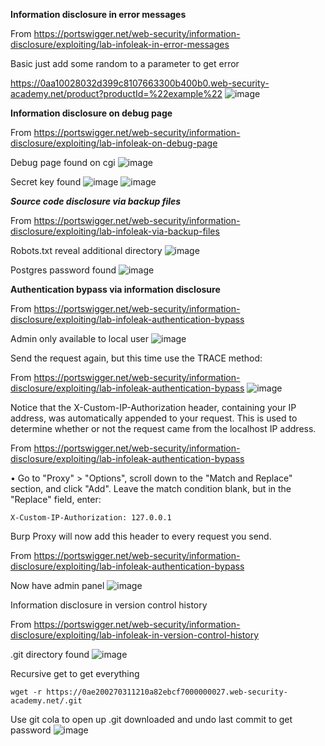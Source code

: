 **Information disclosure in error messages**

From <https://portswigger.net/web-security/information-disclosure/exploiting/lab-infoleak-in-error-messages> 

Basic just add some random to a parameter to get error

https://0aa10028032d399c8107663300b400b0.web-security-academy.net/product?productId=%22example%22
![image](https://github.com/VietTheBarbarian/Manual-Application-Testing/assets/56415307/9e348cc5-ba1b-4737-8927-7b25f986e1b7)






**Information disclosure on debug page**

From <https://portswigger.net/web-security/information-disclosure/exploiting/lab-infoleak-on-debug-page> 

Debug page found on cgi
![image](https://github.com/VietTheBarbarian/Manual-Application-Testing/assets/56415307/e4044aed-e43a-4372-bfc4-5c4d5fbdb45b)


Secret key found
![image](https://github.com/VietTheBarbarian/Manual-Application-Testing/assets/56415307/02bda823-4b44-4ef6-8fd3-3a2e2bfc9052)
![image](https://github.com/VietTheBarbarian/Manual-Application-Testing/assets/56415307/b1134795-422d-4c7a-8e0b-4c760b528976)










***Source code disclosure via backup files***

From <https://portswigger.net/web-security/information-disclosure/exploiting/lab-infoleak-via-backup-files> 


Robots.txt reveal additional directory 
![image](https://github.com/VietTheBarbarian/Manual-Application-Testing/assets/56415307/432da097-2097-4dc5-ba17-d3377f295fb5)






Postgres password found
![image](https://github.com/VietTheBarbarian/Manual-Application-Testing/assets/56415307/1baf331e-689e-4f29-8bb1-7cf53aee1ba9)





**Authentication bypass via information disclosure**

From <https://portswigger.net/web-security/information-disclosure/exploiting/lab-infoleak-authentication-bypass> 

Admin only available to local user 
![image](https://github.com/VietTheBarbarian/Manual-Application-Testing/assets/56415307/99daf136-b969-46be-ab5d-a6cb1dbda268)




Send the request again, but this time use the TRACE method: 

From <https://portswigger.net/web-security/information-disclosure/exploiting/lab-infoleak-authentication-bypass> 
![image](https://github.com/VietTheBarbarian/Manual-Application-Testing/assets/56415307/1fb88321-6ab2-4f6e-9937-956beb1ce1e1)







Notice that the X-Custom-IP-Authorization header, containing your IP address, was automatically appended to your request. This is used to determine whether or not the request came from the localhost IP address. 

From <https://portswigger.net/web-security/information-disclosure/exploiting/lab-infoleak-authentication-bypass> 


• Go to "Proxy" > "Options", scroll down to the "Match and Replace" section, and click "Add". Leave the match condition blank, but in the "Replace" field, enter: 
```
X-Custom-IP-Authorization: 127.0.0.1
``` 
Burp Proxy will now add this header to every request you send. 

From <https://portswigger.net/web-security/information-disclosure/exploiting/lab-infoleak-authentication-bypass> 

Now have admin panel
![image](https://github.com/VietTheBarbarian/Manual-Application-Testing/assets/56415307/c9a740d8-c910-4925-9ecf-b920eed44baf)



Information disclosure in version control history

From <https://portswigger.net/web-security/information-disclosure/exploiting/lab-infoleak-in-version-control-history> 


.git directory found 
![image](https://github.com/VietTheBarbarian/Manual-Application-Testing/assets/56415307/522956a4-e713-4c76-b61e-a382e935f7a0)

Recursive get to get everything
```
wget -r https://0ae200270311210a82ebcf7000000027.web-security-academy.net/.git
```

Use git cola to open up .git downloaded and undo last commit to get password 
![image](https://github.com/VietTheBarbarian/Manual-Application-Testing/assets/56415307/69b4259b-af66-4ba3-b8c9-cdbdba17fa8f)






